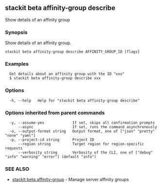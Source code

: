 ## stackit beta affinity-group describe

Show details of an affinity group

### Synopsis

Show details of an affinity group.

```
stackit beta affinity-group describe AFFINITY_GROUP_ID [flags]
```

### Examples

```
  Get details about an affinity group with the ID "xxx"
  $ stackit beta affinity-group describe xxx
```

### Options

```
  -h, --help   Help for "stackit beta affinity-group describe"
```

### Options inherited from parent commands

```
  -y, --assume-yes             If set, skips all confirmation prompts
      --async                  If set, runs the command asynchronously
  -o, --output-format string   Output format, one of ["json" "pretty" "none" "yaml"]
  -p, --project-id string      Project ID
      --region string          Target region for region-specific requests
      --verbosity string       Verbosity of the CLI, one of ["debug" "info" "warning" "error"] (default "info")
```

### SEE ALSO

* [stackit beta affinity-group](./stackit_beta_affinity-group.md)	 - Manage server affinity groups

